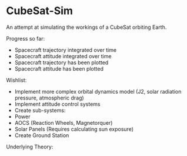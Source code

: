 # CubeSat-Sim
 An attempt at simulating the workings of a CubeSat orbiting Earth.

 Progress so far:
 - Spacecraft trajectory integrated over time
 - Spacecraft attitude integrated over time
 - Spacecraft trajectory has been plotted
 - Spacecraft attitude has been plotted

 Wishlist:
 - Implement more complex orbital dynamics model (J2, solar radiation pressure, atmospheric drag)
 - Implement attitude control systems
 - Create sub-systems:
  - Power
  - AOCS (Reaction Wheels, Magnetorquer)
  - Solar Panels (Requires calculating sun exposure)
- Create Ground Station

Underlying Theory:




